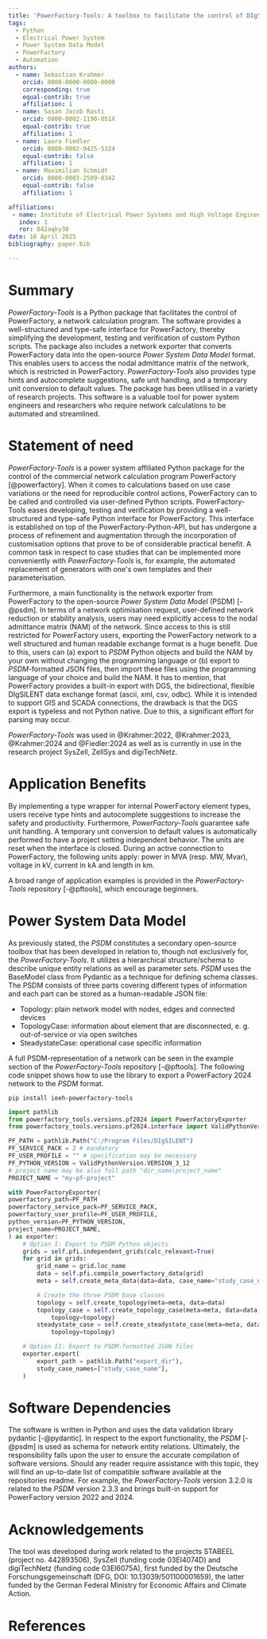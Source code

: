 ```yaml
---
title: 'PowerFactory-Tools: A toolbox to facilitate the control of DIgSILENT PowerFactory, written in Python'
tags:
  - Python
  - Electrical Power System
  - Power System Data Model
  - PowerFactory
  - Automation
authors:
  - name: Sebastian Krahmer
    orcid: 0000-0000-0000-0000
    corresponding: true
    equal-contrib: true
    affiliation: 1
  - name: Sasan Jacob Rasti
    orcid: 0000-0002-1190-051X
    equal-contrib: true
    affiliation: 1
  - name: Laura Fiedler
    orcid: 0000-0002-9425-5324
    equal-contrib: false
    affiliation: 1
  - name: Maximilian Schmidt
    orcid: 0000-0003-2509-8342
    equal-contrib: false
    affiliation: 1

affiliations:
 - name: Institute of Electrical Power Systems and High Voltage Engineering, TUD Dresden University of Technology, Germany
   index: 1
   ror: 042aqky30
date: 16 April 2025
bibliography: paper.bib

---
```


# Summary

_PowerFactory-Tools_ is a Python package that facilitates the control of PowerFactory, a network calculation program. 
The software provides a well-structured and type-safe interface for PowerFactory, thereby simplifying the development, testing and verification of custom Python scripts. 
The package also includes a network exporter that converts PowerFactory data into the open-source _Power System Data Model_ format. 
This enables users to access the nodal admittance matrix of the network, which is restricted in PowerFactory. 
_PowerFactory-Tools_ also provides type hints and autocomplete suggestions, safe unit handling, and a temporary unit conversion to default values. 
The package has been utilised in a variety of research projects. 
This software is a valuable tool for power system engineers and researchers who require network calculations to be automated and streamlined.

# Statement of need

_PowerFactory-Tools_ is a power system affiliated Python package for the control of the commercial network calculation program PowerFactory [@powerfactory].
When it comes to calculations based on use case variations or the need for reproducible control actions, PowerFactory can to be called and controlled via user-defined Python scripts.
PowerFactory-Tools eases developing, testing and verification by providing a well-structured and type-safe Python interface for PowerFactory.
This interface is established on top of the PowerFactory-Python-API, but has undergone a process of refinement and augmentation through the incorporation of customisation options that prove to be of considerable practical benefit.
A common task in respect to case studies that can be implemented more conveniently with _PowerFactory-Tools_ is, for example, the automated replacement of generators with one's own templates and their parameterisation.

Furthermore, a main functionality is the network exporter from PowerFactory to the open-source _Power System Data Model_ (PSDM) [-@psdm].
In terms of a network optimisation request, user-defined network reduction or stability analysis, users may need explicitly access to the nodal admittance matrix (NAM) of the network. 
Since access to this is still restricted for PowerFactory users, exporting the PowerFactory network to a well structured and human readable exchange format is a huge benefit.
Due to this, users can (a) export to _PSDM_ Python objects and build the NAM by your own without changing the programming language or (b) export to _PSDM_-formatted JSON files, then import these files using the programming language of your choice and build the NAM.
It has to mention, that PowerFactory provides a built-in export with DGS, the bidirectional, flexible DIgSILENT data exchange format (ascii, xml, csv, odbc). 
While it is intended to support GIS and SCADA connections, the drawback is that the DGS export is typeless and not Python native. 
Due to this, a significant effort for parsing may occur.

_PowerFactory-Tools_ was used in @Krahmer:2022, @Krahmer:2023, @Krahmer:2024 and @Fiedler:2024 as well as is currently in use in the research project SysZell, ZellSys and digiTechNetz.

# Application Benefits

By implementing a type wrapper for internal PowerFactory element types, users 
receive type hints and autocomplete suggestions to increase the safety and productivity.
Furthermore, _PowerFactory-Tools_ guarantee safe unit handling. 
A temporary unit conversion to default values is automatically performed to have a project setting independent behavior. 
The units are reset when the interface is closed. 
During an active connection to PowerFactory, the following units apply: power in MVA (resp. MW, Mvar), voltage in kV, current in kA and length in km.

A broad range of application examples is provided in the _PowerFactory-Tools_ repository [-@pftools], which encourage beginners.

# Power System Data Model

As previously stated, the _PSDM_ constitutes a secondary open-source toolbox that has been developed in relation to, though not exclusively for, the _PowerFactory-Tools_.
It utilizes a hierarchical structure/schema to describe unique entity relations as well as parameter sets. 
_PSDM_ uses the BaseModel class from Pydantic as a technique for defining schema classes.
The PSDM consists of three parts covering different types of information and each part can be stored as a human-readable JSON file:
- Topology: plain network model with nodes, edges and connected devices
- TopologyCase: information about element that are disconnected, e. g. out-of-service or via open switches
- SteadystateCase: operational case specific information

A full PSDM-representation of a network can be seen in the example section of the _PowerFactory-Tools_ repository [-@pftools].
The following code snippet shows how to use the library to export a PowerFactory 2024 network to the _PSDM_ format.

```shell
pip install ieeh-powerfactory-tools
```

```python
import pathlib
from powerfactory_tools.versions.pf2024 import PowerFactoryExporter
from powerfactory_tools.versions.pf2024.interface import ValidPythonVersion

PF_PATH = pathlib.Path("C:/Program Files/DIgSILENT")
PF_SERVICE_PACK = 2 # mandatory
PF_USER_PROFILE = "" # specification may be necessary
PF_PYTHON_VERSION = ValidPythonVersion.VERSION_3_12
# project name may be also full path "dir_name\project_name"
PROJECT_NAME = "my-pf-project"

with PowerFactoryExporter(
powerfactory_path=PF_PATH
powerfactory_service_pack=PF_SERVICE_PACK,
powerfactory_user_profile=PF_USER_PROFILE,
python_version=PF_PYTHON_VERSION,
project_name=PROJECT_NAME,
) as exporter:
    # Option I: Export to PSDM Python objects
    grids = self.pfi.independent_grids(calc_relevant=True)
    for grid in grids:
        grid_name = grid.loc_name
        data = self.pfi.compile_powerfactory_data(grid)
        meta = self.create_meta_data(data=data, case_name="study_case_name")

        # Create the three PSDM base classes
        topology = self.create_topology(meta=meta, data=data)
        topology_case = self.create_topology_case(meta=meta, data=data, 
            topology=topology)
        steadystate_case = self.create_steadystate_case(meta=meta, data=data, 
            topology=topology)

    # Option II: Export to PSDM-formatted JSON files
    exporter.export(
        export_path = pathlib.Path("export_dir"), 
        study_case_names=["study_case_name"],
    )
```

# Software Dependencies

The software is written in Python and uses the data validation library pydantic [-@pydantic].
In respect to the export functionality, the _PSDM_ [-@psdm] is used as schema for network entity relations.
Ultimately, the responsibility falls upon the user to ensure the accurate compilation of software versions. 
Should any reader require assistance with this topic, they will find an up-to-date list of compatible software available at the repositories readme.
For example, the _PowerFactory-Tools_ version 3.2.0 is related to the _PSDM_ version 2.3.3 and brings built-in support for PowerFactory version 2022 and 2024.

# Acknowledgements

The tool was developed during work related to the projects STABEEL (project no. 442893506), SysZell (funding code 03EI4074D) and digiTechNetz (funding code 03EI6075A), first funded by the Deutsche Forschungsgemeinschaft (DFG, DOI: 10.13039/501100001659), the latter funded by the German Federal Ministry for Economic Affairs and Climate Action.

# References
